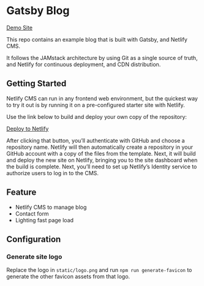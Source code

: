 # Gatsby Blog

[Demo Site](https://static-blog.netlify.app/)

This repo contains an example blog that is built with Gatsby, and Netlify CMS.

It follows the JAMstack architecture by using Git as a single source of truth, and Netlify for continuous deployment, and CDN distribution.

## Getting Started

Netlify CMS can run in any frontend web environment, but the quickest way to try it out is by running it on a pre-configured starter site with Netlify.

Use the link below to build and deploy your own copy of the repository:

[Deploy to Netlify](https://app.netlify.com/start/deploy?repository=https://github.com/yehjxraymond/static-blog-template&stack=cms)

After clicking that button, you’ll authenticate with GitHub and choose a repository name. Netlify will then automatically create a repository in your GitHub account with a copy of the files from the template. Next, it will build and deploy the new site on Netlify, bringing you to the site dashboard when the build is complete. Next, you’ll need to set up Netlify’s Identity service to authorize users to log in to the CMS.

## Feature

- Netlify CMS to manage blog
- Contact form
- Lighting fast page load

## Configuration

### Generate site logo

Replace the logo in `static/logo.png` and run `npm run generate-favicon` to generate the other favicon assets from that logo.

